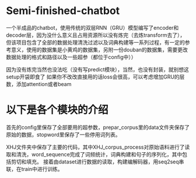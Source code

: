 # Semi-finished-chatbot
一个半成品的chatbot，使用传统的双层RNN（GRU）模型编写了encoder和decoder层，因为没什么意义且占用资源所以没有炼完（去炼transform去了），但该项目包含了全部的数据处理清洗过滤以及词典构建等一系列过程，有一定的参考意义，使用的数据集是小黄鸡的数据集，另附一份douban的数据集，需要更改数据处理的格式和路径以及一些超参（都位于config中））

因为没有炼完当然也没法吃（没有写predict模块），当然，也没有封装，就别想这setup开袋即食了
如果你不改改直接用的话loss会很高，可以考虑增加GRU的层数，添加attention或者beam

# 以下是各个模块的介绍
首先的config里保存了全部要用的超参数，prepar_corpus里的data文件夹保存了原始的数据，stopword里保存了一些停用词列表。

XHJ文件夹中保存了主要的代码，其中XHJ_corpus_process对原始语料进行了读取和清洗，word_sequence完成了词频统计，词典构建和句子的序列化，其中包括剪切和填充。
接着由dataset进行数据的读取，构建编解码器，用seq2seq串联，在train中进行训练。
